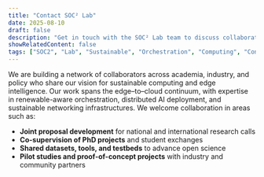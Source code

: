 ```yaml
---
title: "Contact SOC² Lab"
date: 2025-08-10
draft: false
description: "Get in touch with the SOC² Lab team to discuss collaboration opportunities, research inquiries, or any questions you may have."
showRelatedContent: false
tags: ["SOC2", "Lab", "Sustainable", "Orchestration", "Computing", "Continuum", "UCD", "University College Dublin", "Research Group"]
---
```



We are building a network of collaborators across academia, industry, and policy who share
our vision for sustainable computing and edge intelligence. Our work spans the
edge–to–cloud continuum, with expertise in renewable-aware orchestration, distributed AI
deployment, and sustainable networking infrastructures. We welcome collaboration in areas
such as:

- **Joint proposal development** for national and international research calls
- **Co-supervision of PhD projects** and student exchanges
- **Shared datasets, tools, and testbeds** to advance open science
- **Pilot studies and proof-of-concept projects** with industry and community partners
